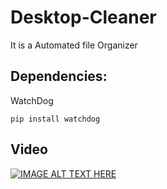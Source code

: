 # Desktop-Cleaner
It is a Automated file Organizer


## Dependencies:

WatchDog

```
pip install watchdog
```


## Video

[![IMAGE ALT TEXT HERE](https://img.youtube.com/vi/aeS54WYfjBs/0.jpg)](https://www.youtube.com/watch?v=aeS54WYfjBs)

